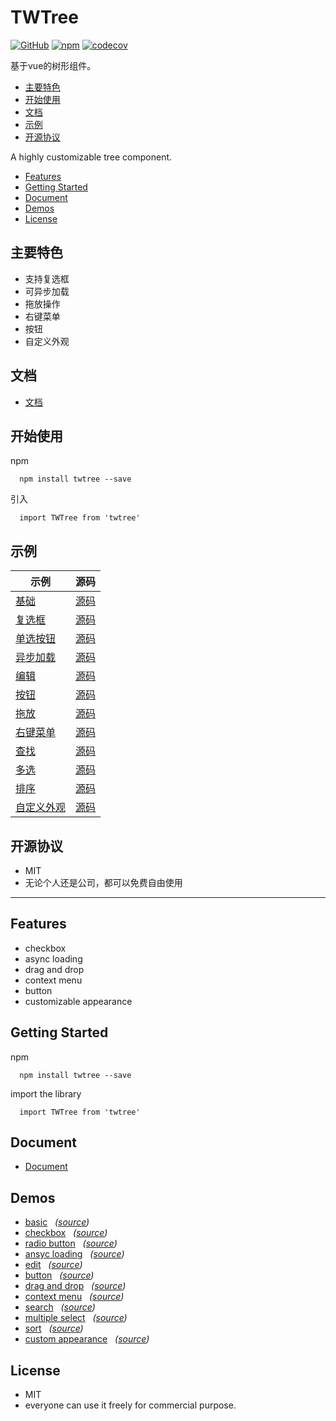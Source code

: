 # TWTree
[![GitHub](https://img.shields.io/github/license/tinywisp/twtree)](https://github.com/TinyWisp/twtree/blob/master/LICENSE)
[![npm](https://img.shields.io/npm/v/twtree)](https://www.npmjs.com/package/twtree)
[![codecov](https://codecov.io/gh/TinyWisp/twtree/branch/master/graph/badge.svg)](https://codecov.io/gh/TinyWisp/twtree)

 基于vue的树形组件。

* [主要特色](#主要特色)
* [开始使用](#开始使用)
* [文档](https://github.com/TinyWisp/twtree/wiki/%E6%96%87%E6%A1%A3)
* [示例](#示例)
* [开源协议](#开源协议)

A highly customizable tree component.
* [Features](#features)
* [Getting Started](#getting-started)
* [Document](https://github.com/TinyWisp/twtree/wiki/Document)
* [Demos](#demos)
* [License](#license)


## 主要特色
 *  支持复选框
 *  可异步加载
 *  拖放操作
 *  右键菜单
 *  按钮
 *  自定义外观

## 文档
 *  [文档](https://github.com/TinyWisp/twtree/wiki/%E6%96%87%E6%A1%A3)

## 开始使用

 npm
 ```
   npm install twtree --save
 ```

 引入
 ```
   import TWTree from 'twtree'
 ```

## 示例
 示例|源码
 ---|---
 [基础](https://tinywisp.github.io/twtree/#/example/basic) | [源码](https://github.com/TinyWisp/twtree/blob/master/src/views/BasicExample.vue)
 [复选框](https://tinywisp.github.io/twtree/#/example/checkbox) | [源码](https://github.com/TinyWisp/twtree/blob/master/src/views/CheckboxExample.vue)
 [单选按钮](https://tinywisp.github.io/twtree/#/example/radio-button) | [源码](https://github.com/TinyWisp/twtree/blob/master/src/views/RadioButtonExample.vue)
 [异步加载](https://tinywisp.github.io/twtree/#/example/async) | [源码](https://github.com/TinyWisp/twtree/blob/master/src/views/AsyncExample.vue)
 [编辑](https://tinywisp.github.io/twtree/#/example/edit) | [源码](https://github.com/TinyWisp/twtree/blob/master/src/views/EditExample.vue)
 [按钮](https://tinywisp.github.io/twtree/#/example/button) | [源码](https://github.com/TinyWisp/twtree/blob/master/src/views/ButtonExample.vue)
 [拖放](https://tinywisp.github.io/twtree/#/example/drag-and-drop) | [源码](https://github.com/TinyWisp/twtree/blob/master/src/views/DragAndDropExample.vue)
 [右键菜单](https://tinywisp.github.io/twtree/#/example/contextmenu) | [源码](https://github.com/TinyWisp/twtree/blob/master/src/views/ContextMenuExample.vue)
 [查找](https://tinywisp.github.io/twtree/#/example/search) | [源码](https://github.com/TinyWisp/twtree/blob/master/src/views/SearchExample.vue)
 [多选](https://tinywisp.github.io/twtree/#/example/multi-select) | [源码](https://github.com/TinyWisp/twtree/blob/master/src/views/MultiSelectExample.vue)
 [排序](https://tinywisp.github.io/twtree/#/example/sort) | [源码](https://github.com/TinyWisp/twtree/blob/master/src/views/SortExample.vue)
 [自定义外观](https://tinywisp.github.io/twtree/#/example/custom-appearance) | [源码](https://github.com/TinyWisp/twtree/blob/master/src/views/CustomAppearanceExample.vue)


## 开源协议
 * MIT
 * 无论个人还是公司，都可以免费自由使用
 
 ---
 

## Features
 *  checkbox
 *  async loading
 *  drag and drop
 *  context menu
 *  button
 *  customizable appearance

## Getting Started

 npm
 ```
   npm install twtree --save
 ```

 import the library
 ```
   import TWTree from 'twtree'
 ```

## Document
 *  [Document](https://github.com/TinyWisp/twtree/wiki/Document)

## Demos
 *  [basic](https://tinywisp.github.io/twtree/#/example/basic)  &nbsp; *([source](https://github.com/TinyWisp/twtree/blob/master/src/views/BasicExample.vue))*
 *  [checkbox](https://tinywisp.github.io/twtree/#/example/checkbox)  &nbsp; *([source](https://github.com/TinyWisp/twtree/blob/master/src/views/CheckboxExample.vue))*
 *  [radio button](https://tinywisp.github.io/twtree/#/example/radio-button)  &nbsp; *([source](https://github.com/TinyWisp/twtree/blob/master/src/views/RadioButtonExample.vue))*
 *  [ansyc loading](https://tinywisp.github.io/twtree/#/example/async)  &nbsp; *([source](https://github.com/TinyWisp/twtree/blob/master/src/views/AsyncExample.vue))*
 *  [edit](https://tinywisp.github.io/twtree/#/example/edit) &nbsp; *([source](https://github.com/TinyWisp/twtree/blob/master/src/views/EditExample.vue))*
 *  [button](https://tinywisp.github.io/twtree/#/example/button) &nbsp; *([source](https://github.com/TinyWisp/twtree/blob/master/src/views/ButtonExample.vue))*
 *  [drag and drop](https://tinywisp.github.io/twtree/#/example/drag-and-drop) &nbsp; *([source](https://github.com/TinyWisp/twtree/blob/master/src/views/DragAndDropExample.vue))*
 *  [context menu](https://tinywisp.github.io/twtree/#/example/contextmenu) &nbsp; *([source](https://github.com/TinyWisp/twtree/blob/master/src/views/ContextMenuExample.vue))*
 *  [search](https://tinywisp.github.io/twtree/#/example/search) &nbsp; *([source](https://github.com/TinyWisp/twtree/blob/master/src/views/SearchExample.vue))*
 *  [multiple select](https://tinywisp.github.io/twtree/#/example/multi-select) &nbsp; *([source](https://github.com/TinyWisp/twtree/blob/master/src/views/MultiSelectExample.vue))*
 *  [sort](https://tinywisp.github.io/twtree/#/example/sort) &nbsp; *([source](https://github.com/TinyWisp/twtree/blob/master/src/views/SortExample.vue))*
 *  [custom appearance](https://tinywisp.github.io/twtree/#/example/custom-appearance) &nbsp; *([source](https://github.com/TinyWisp/twtree/blob/master/src/views/CustomAppearanceExample.vue))*
 
 
## License
 * MIT
 * everyone can use it freely for commercial purpose.
 